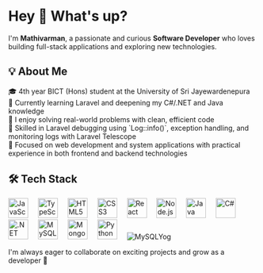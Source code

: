 <h1 align="left">Hey 👋 What's up?</h1>

<p align="left">I'm <strong>Mathivarman</strong>, a passionate and curious <strong>Software Developer</strong> who loves building full-stack applications and exploring new technologies.</p>

<h2 align="left">💡 About Me</h2>

<p align="left">
  🎓 4th year BICT (Hons) student at the University of Sri Jayewardenepura <br>
  🌱 Currently learning Laravel and deepening my C#/.NET and Java knowledge <br>
  🔧 I enjoy solving real-world problems with clean, efficient code <br>
  🐞 Skilled in Laravel debugging using `Log::info()`, exception handling, and monitoring logs with Laravel Telescope <br>
  📌 Focused on web development and system applications with practical experience in both frontend and backend technologies
</p>

<h2 align="left">🛠️ Tech Stack</h2>

<div align="left">
  <img src="https://cdn.jsdelivr.net/gh/devicons/devicon/icons/javascript/javascript-original.svg" height="40" alt="JavaScript" />
  <img width="12" />
  <img src="https://cdn.jsdelivr.net/gh/devicons/devicon/icons/typescript/typescript-original.svg" height="40" alt="TypeScript" />
  <img width="12" />
  <img src="https://cdn.jsdelivr.net/gh/devicons/devicon/icons/html5/html5-original.svg" height="40" alt="HTML5" />
  <img width="12" />
  <img src="https://cdn.jsdelivr.net/gh/devicons/devicon/icons/css3/css3-original.svg" height="40" alt="CSS3" />
  <img width="12" />
  <img src="https://cdn.jsdelivr.net/gh/devicons/devicon/icons/react/react-original.svg" height="40" alt="React" />
  <img width="12" />
  <img src="https://cdn.jsdelivr.net/gh/devicons/devicon/icons/nodejs/nodejs-original.svg" height="40" alt="Node.js" />
  <img width="12" />
  <img src="https://cdn.jsdelivr.net/gh/devicons/devicon/icons/java/java-original.svg" height="40" alt="Java" />
  <img width="12" />
  <img src="https://cdn.jsdelivr.net/gh/devicons/devicon/icons/csharp/csharp-original.svg" height="40" alt="C#" />
  <img width="12" />
  <img src="https://cdn.jsdelivr.net/gh/devicons/devicon/icons/dot-net/dot-net-original.svg" height="40" alt=".NET" />
  <img width="12" />
  <img src="https://cdn.jsdelivr.net/gh/devicons/devicon/icons/mysql/mysql-original.svg" height="40" alt="MySQL" />
  <img width="12" />
  <img src="https://cdn.jsdelivr.net/gh/devicons/devicon/icons/mongodb/mongodb-original.svg" height="40" alt="MongoDB" />
  <img width="12" />
  <img src="https://cdn.jsdelivr.net/gh/devicons/devicon/icons/python/python-original.svg" height="40" alt="Python" />
  <img width="12" />
  <img src="https://img.icons8.com/ios/40/000000/mysql.png" alt="MySQLYog" title="MySQLYog" />
</div>

<p align="left">I'm always eager to collaborate on exciting projects and grow as a developer 🚀</p>
